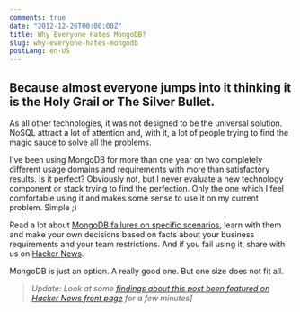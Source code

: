 ```yaml
---
comments: true
date: "2012-12-26T00:00:00Z"
title: Why Everyone Hates MongoDB?
slug: why-everyone-hates-mongodb
postLang: en-US
---
```


## Because almost everyone jumps into it thinking it is the Holy Grail or The Silver Bullet.


As all other technologies, it was not designed to be the universal solution. NoSQL attract a lot of attention and, with it, a lot of people trying to find the magic sauce to solve all the problems.

I've been using MongoDB for more than one year on two completely different usage domains and requirements with more than satisfactory results. Is it perfect? Obviously not, but I never evaluate a new technology component or stack trying to find the perfection. Only the one which I feel comfortable using it and makes some sense to use it on my current problem. Simple ;)

Read a lot about [MongoDB failures on specific scenarios](https://www.google.com/?q=why+mongodb+is+bad), learn with them and make your own decisions based on facts about your business requirements and your team restrictions. And if you fail using it, share with us on [Hacker News](http://news.ycombinator.com/).

MongoDB is just an option. A really good one. But one size does not fit all.


>_Update: Look at some [findings about this post been featured on Hacker News front page](/posts/2012/12/28/hacker-news-effect-findings) for a few minutes]_

